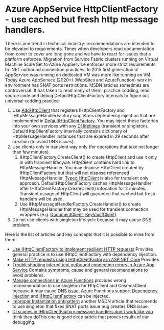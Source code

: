 # Azure AppService HttpClientFactory - use cached but fresh http message handlers.

There is one trend in technical industry: recommendations are intended to be elevated to requirements. Times when developers read documentation from cover to cover are long gone and we have to react for issues that a platform enforces. 
Migration from Service Fabric clusters running on Virtual Machine Scale Set to Azure AppService enforces more strict requirements to .NET outbound connection practices. In 2015 first generation of AppService was running on dedicated VM was more like running on VM.
Today Azure AppService (2020+) (WebSites and AzureFunction) work in environment has SNAT ports restrictions. MSDN articles sometimes are controversial. It has taken to read many of them, practice codding, read source code and debug DefaultHttpClientFactory internals to figure out universal codding practice:
1. Use [AddHttpClient](https://docs.microsoft.com/en-us/dotnet/architecture/microservices/implement-resilient-applications/use-httpclientfactory-to-implement-resilient-http-requests) that registers IHttpClientFactory and IHttpMessageHandlerFactory singletons dependency injection that are implemented in [DefaultHttpClientFactory](https://github.com/aspnet/HttpClientFactory/blob/master/src/Microsoft.Extensions.Http/DefaultHttpClientFactory.cs). You may inject these factories into your own services with any [DI lifetimes](https://docs.microsoft.com/en-us/dotnet/core/extensions/dependency-injection#service-lifetimes) (transient or singleton). DefaultHttpClientFactory internally contains dictionary of HttpMessageHandler instances that are expired in 29 seconds after creation (to avoid DNS issues).
2. Use clients only in transient way only (for operations that take not longer than few minutes). 
   1. IHttpClientFactory.CreateClient() to create HttpClient and use it only in with transient lifecycle. HttpClient contains hard link to HttpMessageHandler. You may dispose HttpClient created by IHttpClientFactory but that will not dispose referenced HttpMessageHandler. [Typed HttpClient](https://docs.microsoft.com/en-us/aspnet/core/fundamentals/http-requests?view=aspnetcore-5.0#typed-clients) is also for transient only approach. DefaultHttpClientFactory caches HttpMessageHandler after IHttpClientFactory.CreateClient() infocation for 2 minutes. Transient ussage of HttpClient will guarantee that cached but fresh handlers will be used.
   2. Use IHttpMessageHandlerFactory.CreateHandler() to create HttpMessageHandler that may be used for transient connection wrappers (e.g. [DocumentClient](https://docs.microsoft.com/en-us/dotnet/api/microsoft.azure.documents.client.documentclient.-ctor?view=azure-dotnet), [KeyVaultClient](https://docs.microsoft.com/en-us/dotnet/api/microsoft.azure.keyvault.keyvaultclient.-ctor?view=azure-dotnet-legacy)).
3. Do not use clients with singleton lifecycle because it may cause DNS problem.

Here is the list of articles and key concepts that it is possible to mine from them:
- [Use IHttpClientFactory to implement resilient HTTP requests](https://docs.microsoft.com/en-us/dotnet/architecture/microservices/implement-resilient-applications/use-httpclientfactory-to-implement-resilient-http-requests)
  Provides general practice is to use IHttpClientFactory with dependency injection.
- [Make HTTP requests using IHttpClientFactory in ASP.NET Core](https://docs.microsoft.com/en-us/aspnet/core/fundamentals/http-requests?view=aspnetcore-5.0) 
  Provides 
- [Troubleshooting intermittent outbound connection errors in Azure App Service](https://docs.microsoft.com/en-us/azure/app-service/troubleshoot-intermittent-outbound-connection-errors)
  Contains symptoms, cause and general recomendations to avoid problems.
- [Manage connections in Azure Functions](https://docs.microsoft.com/en-us/azure/azure-functions/manage-connections) provides wrong recommendation to use singleton for HttpClient and CosmosClient because it may cause [DNS issue](https://docs.microsoft.com/en-us/aspnet/core/fundamentals/http-requests?view=aspnetcore-5.0#named-clients). Azure Functions support [Dependency Injection](https://docs.microsoft.com/en-us/azure/azure-functions/functions-dotnet-dependency-injection) and [IHttpClientFactory](https://docs.microsoft.com/en-us/aspnet/core/fundamentals/http-requests?view=aspnetcore-5.0) can be injected.
- [Improper Instantiation antipattern](https://docs.microsoft.com/en-us/azure/architecture/antipatterns/improper-instantiation/) another MSDN article that recomends to use singleton that fixes SNAT ports issue bug creates DNS issue.
- [DI scopes in IHttpClientFactory message handlers don't work like you think they do](https://andrewlock.net/understanding-scopes-with-ihttpclientfactory-message-handlers/)This one is good deep article that proves results of our debugging.
